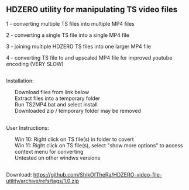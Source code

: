 ## HDZERO utility for manipulating TS video files

1 - converting multiple TS files into multiple MP4 files

2 - converting a single TS file into a single MP4 file

3 - joining multiple HDZERO TS files into one larger MP4 file

4 - converting TS file to and upscaled MP4 file for improved youtube encoding (VERY SLOW)

##
Installation:
<ul class="task-list">
<li>Download files from link below</li>
<li>Extract files into a temporary folder</li>
<li>Run TS2MP4.bat and select install</li>
<li>Downloaded zip / temporary folder may be removed</li>
</ul>

##
User Instructions:
<ul class="task-list">
<li>Win 10: Right click on TS file(s) in folder to covert</li>
<li>Win 11: Right click on TS file(s), select "show more options" to access context menu for converting</li>
<li>Untested on other windws versions</li>
</ul>

##
Download:
https://github.com/ShikOfTheRa/HDZERO-video-file-utility/archive/refs/tags/1.0.zip

